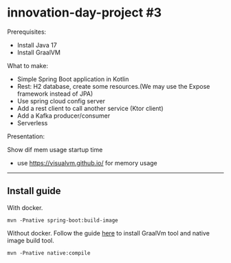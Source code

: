 # innovation-day-project #3

Prerequisites:
- Install Java 17
- Install GraalVM


What to make:

- Simple Spring Boot application in Kotlin
- Rest: H2 database, create some resources.(We may use the Expose framework instead of JPA)
- Use spring cloud config server
- Add a rest client to call another service (Ktor client)
- Add a Kafka producer/consumer
- Serverless 

Presentation:

Show dif mem usage startup time 
- use https://visualvm.github.io/ for memory usage


---

## Install guide

With docker.
```shell
mvn -Pnative spring-boot:build-image
```
Without docker. Follow the guide [here](https://docs.spring.io/spring-boot/docs/3.0.0/reference/html/native-image.html#native-image.developing-your-first-application.native-build-tools.prerequisites) to install GraalVm tool and native image build tool.
```shell
mvn -Pnative native:compile
```
